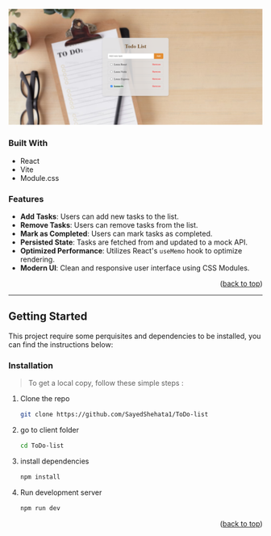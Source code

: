 <div id="top"></div>

</br>
<div align="center">
      <a href="https://to-do-list-eosin-eta-82.vercel.app/">
       <img src="./public/TodoFinal.png" alt="project image">
      </a>
</div>

### Built With

- React
- Vite
- Module.css

### Features

- **Add Tasks**: Users can add new tasks to the list.
- **Remove Tasks**: Users can remove tasks from the list.
- **Mark as Completed**: Users can mark tasks as completed.
- **Persisted State**: Tasks are fetched from and updated to a mock API.
- **Optimized Performance**: Utilizes React's `useMemo` hook to optimize rendering.
- **Modern UI**: Clean and responsive user interface using CSS Modules.

<p align="right">(<a href="#top">back to top</a>)</p>

---

## Getting Started

This project require some perquisites and dependencies to be installed, you can find the instructions below:

### Installation

> To get a local copy, follow these simple steps :

1. Clone the repo

   ```sh
   git clone https://github.com/SayedShehata1/ToDo-list
   ```

2. go to client folder

   ```sh
   cd ToDo-list
   ```

3. install dependencies

   ```bash
   npm install
   ```

4. Run development server

   ```sh
   npm run dev
   ```

<p align="right">(<a href="#top">back to top</a>)</p>
